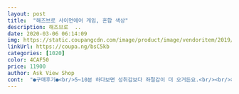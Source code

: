 ```yaml
---
layout: post 
title:  "해즈브로 사이먼에어 게임, 혼합 색상" 
description: 해즈브로  ..
date: 2020-03-06 06:14:09 
img: https://static.coupangcdn.com/image/product/image/vendoritem/2019/04/24/3146398034/c1233379-75c8-4474-a462-fb8623b19ec3.jpg 
linkUrl: https://coupa.ng/bsC5kb 
categories: [1020] 
color: 4CAF50 
price: 11900 
author: Ask View Shop 
cont:  "●구매후기●<br/>5~10분 하다보면 성취감보다 좌절감이 더 오거든요.<br/><br/>8세 11세 아이 너무 재밌게 하고<br/>가격이 좀 높아서 못샀는데<br/>귀찮으시면<br/>그러다 며칠 후 또 심심하면 5~10분 놀고... <br/> 좌절하고... <br/><br/>그리고 볼륨 조정이 안된다는 글을 봤는데<br/>기억력, 집중력 향상에 좋은 게임 같아요.<br/><br/>기억력게임으로 아주 유용한 게임입니다<br/>기억력향상에 아주 굳입니다~~<br/>꾸준히 계속 하면 더 많은 턴으로 넘어가겠지만 그러기엔<br/>더 할 의욕이 안생기는지 돌아섭니다.<br/><br/>몇명이서 같이 하면 경쟁도 되고, 내기할때도 좋은 수단이 됩니다.<br/><br/>모두 건강들하세요<br/>미세먼지때는 참행복한거였구나 싶은 하루하루네요 ... <br/><br/>바닥면 구멍을 테이프로 붙여도 좋을듯 해요~~<br/>생각보다 어려워요!<br/>어른이제가해도 머리가 돌이됐는지 2단계를 못넘기네요 ㅜㅜ<br/>예전부터 사고싶었는데<br/>울 아이들이 인내심이 없는 모양이에요.<br/><br/>이번에보니 너무 저렴해져서 구매하게 되었습니다!<br/>저도 재밌네요<br/>전원버튼을 누를때마다 볼륨이 작아지더군요!<br/>제일 작게해서 사용하니 딱 좋습니다<br/>코로나때문에 밖에도못나가고... <br/><br/>터치할필요없이 손만 가져다올려도 센서로 인식을해요<br/>턴이 5~6번째 되면 아이들 기억을 넘어서니까 실패를 맛보고는<br/>하지만 오래 갖고 놀 수 있는 장난감?은 아니에요.<br/><br/>" 
---
```

